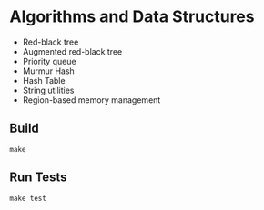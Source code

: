 # Algorithms and Data Structures

- Red-black tree
- Augmented red-black tree
- Priority queue
- Murmur Hash
- Hash Table
- String utilities
- Region-based memory management

## Build

    make

## Run Tests

    make test
